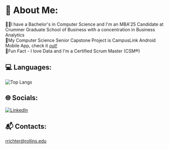 # 💫 About Me:
👨‍💻I have a Bachelor's in Computer Science and I'm an MBA'25 Candidate at Crummer Graduate School of Business with a concentration in Business Analytics<br>
📲My Computer Science Senior Capstone Project is CampusLink Android Mobile App, check it [out!](https://github.com/Muse070/CampusLink_Rollins) <br>
🏉Fun Fact - I love Data and I'm a Certified Scrum Master (CSM®)<br>

## 💻 Languages:
![Top Langs](https://github-readme-stats.vercel.app/api/top-langs/?username=rowanrichter&hide_progress=true&theme=dark)

## 🌐 Socials:
[![LinkedIn](https://img.shields.io/badge/LinkedIn-%230077B5.svg?logo=linkedin&logoColor=white)](https://linkedin.com/in/rowanrichter) 

## 📬 Contacts:
rrichter@rollins.edu
